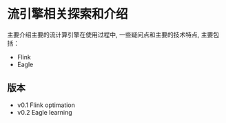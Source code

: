 # 流引擎相关探索和介绍

主要介绍主要的流计算引擎在使用过程中, 一些疑问点和主要的技术特点, 主要包括：

- Flink
- Eagle

## 版本
 - v0.1 Flink optimation
 - v0.2 Eagle learning
